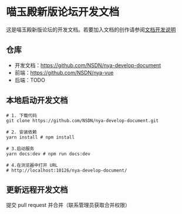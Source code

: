 # 喵玉殿新版论坛开发文档

这是喵玉殿新版论坛的开发文档。若要加入文档的创作请参阅[文档开发说明](http://root.nsdn.club/nya-develop-document/develop-description/)

## 仓库

- 开发文档：<https://github.com/NSDN/nya-develop-document>
- 前端：<https://github.com/NSDN/nya-vue>
- 后端：TODO

## 本地启动开发文档

```shell
# 1. 下载代码
git clone https://github.com/NSDN/nya-develop-document.git

# 2. 安装依赖
yarn install # npm install

# 3.启动服务
yarn docs:dev # npm run docs:dev

# 4.在浏览器中打开 URL
# http://localhost:10126/nya-develop-document/
```

## 更新远程开发文档

提交 pull request 并合并（联系管理员获取合并权限）
